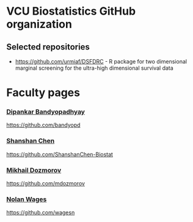 # VCU Biostatistics GitHub organization


## Selected repositories

- https://github.com/urmiaf/DSFDRC - R package for two dimensional marginal screening for the ultra-high dimensional survival data

# Faculty pages

### [Dipankar Bandyopadhyay](https://github.com/bandyopd)

https://github.com/bandyopd

### [Shanshan Chen](https://github.com/ShanshanChen-Biostat)

https://github.com/ShanshanChen-Biostat

### [Mikhail Dozmorov](https://github.com/mdozmorov)

https://github.com/mdozmorov

### [Nolan Wages](https://github.com/wagesn)

https://github.com/wagesn